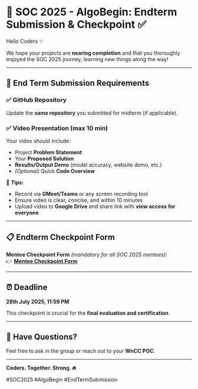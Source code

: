 # 📢 SOC 2025 - AlgoBegin: Endterm Submission & Checkpoint ✅

Hello Coders ✨

We hope your projects are **nearing completion** and that you thoroughly enjoyed the SOC 2025 journey, learning new things along the way!

---

## 📌 **End Term Submission Requirements**

### ✅ GitHub Repository
Update the **same repository** you submitted for midterm (if applicable).

### ✅ Video Presentation (max 10 min)
Your video should include:
- Project **Problem Statement**
- Your **Proposed Solution**
- **Results/Output Demo** (model accuracy, website demo, etc.)
- *(Optional)* Quick **Code Overview**

🎥 **Tips:**
- Record via **GMeet/Teams** or any screen recording tool
- Ensure video is clear, concise, and within 10 minutes
- Upload video to **Google Drive** and share link with **view access for everyone**

---

## 📋 **Endterm Checkpoint Form**
**Mentee Checkpoint Form** *(mandatory for all SOC 2025 mentees)*:  
👉 **[Mentee Checkpoint Form](https://docs.google.com/forms/d/e/1FAIpQLSd2sSgxFKDxiG7RNFdBvcUaOKtYk687i4cmtCOCbXkcmrThkw/viewform)**

---

## ⏰ **Deadline**
**28th July 2025, 11:59 PM**

This checkpoint is crucial for the **final evaluation and certification**.

---

## 🙋 **Have Questions?**
Feel free to ask in the group or reach out to your **WnCC POC**.

---

**Coders. Together. Strong. 🔥**

#SOC2025 #AlgoBegin #EndTermSubmission
